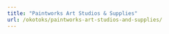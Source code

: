 ```yaml
---
title: "Paintworks Art Studios & Supplies"
url: /okotoks/paintworks-art-studios-and-supplies/
---
```

